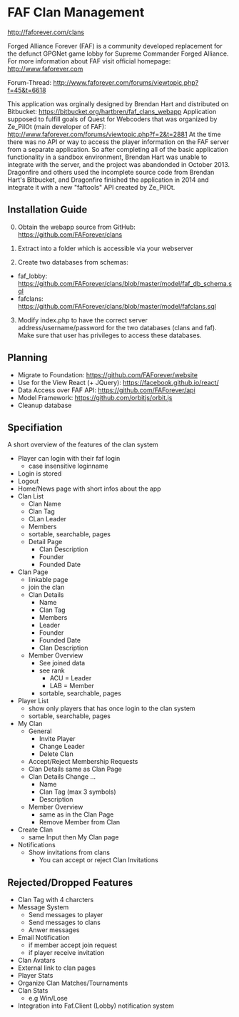 # FAF Clan Management
http://faforever.com/clans

Forged Alliance Forever (FAF) is a community developed replacement for the defunct GPGNet game lobby for Supreme Commander Forged Alliance.
For more information about FAF visit official homepage: 
http://www.faforever.com

Forum-Thread: http://www.faforever.com/forums/viewtopic.php?f=45&t=6618

This application was orginally designed by Brendan Hart and distributed on Bitbucket: 
https://bitbucket.org/hartbren/faf_clans_webapp
Application supposed to fulfill goals of Quest for Webcoders that was organized 
by Ze_PilOt (main developer of FAF): http://www.faforever.com/forums/viewtopic.php?f=2&t=2881
At the time there was no API or way to access the player information on the FAF server from a separate application.
So after completing all of the basic application functionality in a sandbox environment, 
Brendan Hart was unable to integrate with the server, and the project was abandonded in October 2013. 
Dragonfire and others used the incomplete source code from Brendan Hart's Bitbucket, and Dragonfire 
finished the application in 2014 and integrate it with a new "faftools" API created by Ze_PilOt.

## Installation Guide

0. Obtain the webapp source from GitHub: https://github.com/FAForever/clans

1. Extract into a folder which is accessible via your webserver

2. Create two databases from schemas:
* faf_lobby: https://github.com/FAForever/clans/blob/master/model/faf_db_schema.sql
* fafclans: https://github.com/FAForever/clans/blob/master/model/fafclans.sql

3. Modify index.php to have the correct server address/username/password for the two
 databases (clans and faf). Make sure that user has privileges to access these databases.

## Planning

* Migrate to Foundation: https://github.com/FAForever/website
* Use for the View React (+ JQuery): https://facebook.github.io/react/
* Data Access over FAF API: https://github.com/FAForever/api
* Model Framework: https://github.com/orbitjs/orbit.js
* Cleanup database

## Specifiation
A short overview of the features of the clan system

* Player can login with their faf login
    * case insensitive loginname
* Login is stored
* Logout
* Home/News page with short infos about the app
* Clan List
    * Clan Name
    * Clan Tag
    * CLan Leader
    * Members
    * sortable, searchable, pages
    * Detail Page
        * Clan Description
        * Founder
        * Founded Date
* Clan Page
    * linkable page
    * join the clan
    * Clan Details
        * Name
        * Clan Tag
        * Members
        * Leader
        * Founder
        * Founded Date
        * Clan Description
    * Member Overview
        * See joined data
        * see rank 
            * ACU = Leader
            * LAB = Member
        * sortable, searchable, pages
* Player List
    * show only players that has once login to the clan system
    * sortable, searchable, pages
* My Clan
    * General
        * Invite Player
        * Change Leader
        * Delete Clan
    * Accept/Reject Membership Requests
    * Clan Details same as Clan Page
    * Clan Details Change ...
        * Name
        * Clan Tag (max 3 symbols)
        * Description 
    * Member Overview
        * same as in the Clan Page
        * Remove Member from Clan
* Create Clan
    * same Input then My Clan page
* Notifications
    * Show invitations from clans
        * You can accept or reject Clan Invitations

## Rejected/Dropped Features

* Clan Tag with 4 charcters
* Message System
    * Send messages to player
    * Send messages to clans
    * Anwer messages
* Email Notification
    * if member accept join request
    * if player receive invitation
* Clan Avatars
* External link to clan pages
* Player Stats
* Organize Clan Matches/Tournaments
* Clan Stats
    * e.g Win/Lose
* Integration into Faf.Client (Lobby) notification system

